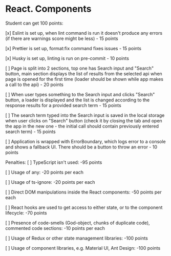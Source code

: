 # React. Components

Student can get 100 points:

[x] Eslint is set up, when lint command is run it doesn't produce any errors (if there are warnings score might be less) - 15 points

[x] Prettier is set up, format:fix command fixes issues - 15 points

[x] Husky is set up, linting is run on pre-commit - 10 points

[ ] Page is split into 2 sections, top one has Search input and "Search" button, main section displays the list of results from the selected api when page is opened for the first time (loader should be shown while app makes a call to the api) - 20 points

[ ] When user types something to the Search input and clicks "Search" button, a loader is displayed and the list is changed according to the response results for a provided search term - 15 points

[ ] The search term typed into the Search input is saved in the local storage when user clicks on "Search" button (check it by closing the tab and open the app in the new one - the initial call should contain previously entered search term) - 15 points

[ ] Application is wrapped with ErrorBoundary, which logs error to a console and shows a fallback UI. There should be a button to throw an error - 10 points

Penalties:
[ ] TypeScript isn't used: -95 points

[ ] Usage of any: -20 points per each

[ ] Usage of ts-ignore: -20 points per each

[ ] Direct DOM manipulations inside the React components: -50 points per each

[ ] React hooks are used to get access to either state, or to the component lifecycle: -70 points

[ ] Presence of code-smells (God-object, chunks of duplicate code), commented code sections: -10 points per each

[ ] Usage of Redux or other state management libraries: -100 points

[ ] Usage of component libraries, e.g. Material UI, Ant Design: -100 points
